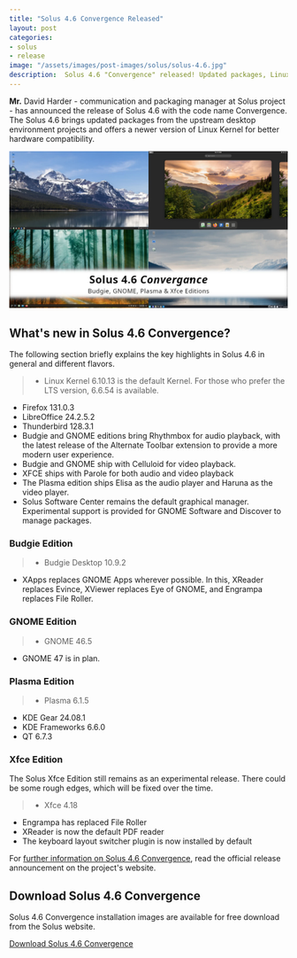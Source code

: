 ```yaml
---
title: "Solus 4.6 Convergence Released"
layout: post
categories:
- solus
- release
image: "/assets/images/post-images/solus/solus-4.6.jpg"
description:  Solus 4.6 "Convergence" released! Updated packages, Linux Kernel 6.10.13, Budgie Desktop 10.9.2 & more! Download Now! 
---
```


**Mr.** David Harder - communication and packaging manager at Solus project - has announced the release of Solus 4.6 with the code name Convergence. The Solus 4.6 brings updated packages from the upstream desktop environment projects and offers a newer version of Linux Kernel for better hardware compatibility.

![Solus 4.6 featured image](/assets/images/post-images/solus/solus-4.6.jpg)

## What's new in Solus 4.6 Convergence?

The following section briefly explains the key highlights in Solus 4.6 in general and different flavors.

> - Linux Kernel 6.10.13 is the default Kernel. For those who prefer the LTS version, 6.6.54 is available.
- Firefox 131.0.3
- LibreOffice 24.2.5.2
- Thunderbird 128.3.1
- Budgie and GNOME editions bring Rhythmbox for audio playback, with the latest release of the Alternate Toolbar extension to provide a more modern user experience.
- Budgie and GNOME ship with Celluloid for video playback.
- XFCE ships with Parole for both audio and video playback
- The Plasma edition ships Elisa as the audio player and Haruna as the video player.
- Solus Software Center remains the default graphical manager. Experimental support is provided for GNOME Software and Discover to manage packages.

### Budgie Edition

> - Budgie Desktop 10.9.2
- XApps replaces GNOME Apps wherever possible. In this, XReader replaces Evince, XViewer replaces Eye of GNOME, and Engrampa replaces File Roller.

### GNOME Edition

> - GNOME 46.5
- GNOME 47 is in plan.

### Plasma Edition

> - Plasma 6.1.5
- KDE Gear 24.08.1
- KDE Frameworks 6.6.0
- QT 6.7.3

### Xfce Edition

The Solus Xfce Edition still remains as an experimental release. There could be some rough edges, which will be fixed over the time.

> - Xfce 4.18
- Engrampa has replaced File Roller
- XReader is now the default PDF reader
- The keyboard layout switcher plugin is now installed by default

For [further information on Solus 4.6 Convergence](https://getsol.us/2024/10/14/solus-4-6-released/), read the official release announcement on the project's website.

## Download Solus 4.6 Convergence

Solus 4.6 Convergence installation images are available for free download from the Solus website.

<a href="https://getsol.us/download/" class="download">Download Solus 4.6 Convergence</a>
